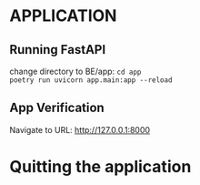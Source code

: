 # APPLICATION

## Running FastAPI
change directory to BE/app: `cd app`\
`poetry run uvicorn app.main:app --reload`

## App Verification
Navigate to URL: http://127.0.0.1:8000

# Quitting the application